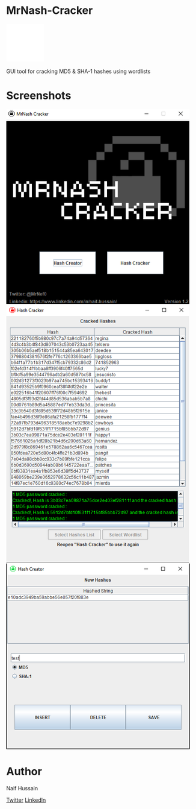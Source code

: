 # MrNash-Cracker
![alt text](https://github.com/MrNef0/MrNash-Cracker/blob/main/logo.png) 

GUI tool for cracking MD5 & SHA-1 hashes using wordlists


# Screenshots
![alt text](https://github.com/MrNef0/MrNash-Cracker/blob/main/screenshots/1.png?raw=true)
![alt text](https://github.com/MrNef0/MrNash-Cracker/blob/main/screenshots/2.png?raw=true)
![alt text](https://github.com/MrNef0/MrNash-Cracker/blob/main/screenshots/3.png?raw=true)


# Author
Naif Hussain

[Twitter](https://twitter.com/MrNef0)
[LinkedIn](https://www.linkedin.com/in/naif-hussain/)
